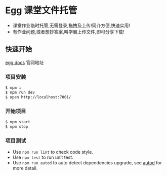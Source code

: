 # Egg 课堂文件托管

- 课堂作业临时托管,无需登录,拖拽及上传!简介方便,快速实用!
- 有作业问题,或者想抄答案,叫学霸上传文件,即可分享下载!

## 快速开始

<!-- add docs here for user -->

 [egg docs][egg] 官网地址

### 项目安装

```bash
$ npm i
$ npm run dev
$ open http://localhost:7001/
```

### 开始项目

```bash
$ npm start
$ npm stop
```

### 项目测试

- Use `npm run lint` to check code style.
- Use `npm test` to run unit test.
- Use `npm run autod` to auto detect dependencies upgrade, see [autod](https://www.npmjs.com/package/autod) for more detail.


[egg]: https://eggjs.org
